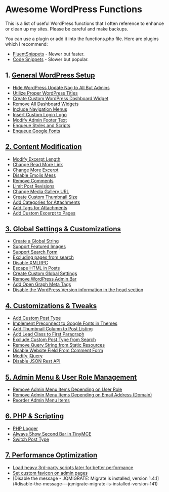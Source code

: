 # Awesome WordPress Functions

This is a list of useful WordPress functions that I often reference to enhance or clean up my sites. Please be careful and make backups.

You can use a plugin or add it into the functions.php file. Here are plugins which I recommend:

- [FluentSnippets](https://wordpress.org/plugins/easy-code-manager/) - Newer but faster.
- [Code Snippets](https://wordpress.org/plugins/code-snippets/) - Slower but popular.

## 1. [General WordPress Setup](general-wordpress-setup.md)

- [Hide WordPress Update Nag to All But Admins](general-wordpress-setup.md/#hide-wordpress-update-nag-to-all-but-admins)
- [Utilize Proper WordPress Titles](#utilize-proper-wordpress-titles)
- [Create Custom WordPress Dashboard Widget](#create-custom-wordpress-dashboard-widget)
- [Remove All Dashboard Widgets](#remove-all-dashboard-widgets)
- [Include Navigation Menus](#include-navigation-menus)
- [Insert Custom Login Logo](#insert-custom-login-logo)
- [Modify Admin Footer Text](#modify-admin-footer-text)
- [Enqueue Styles and Scripts](#enqueue-styles-and-scripts)
- [Enqueue Google Fonts](#enqueue-google-fonts)

## [2. Content Modification](content-modification.md)

- [Modify Excerpt Length](#modify-excerpt-length)
- [Change Read More Link](#change-read-more-link)
- [Change More Excerpt](#change-more-excerpt)
- [Disable Emojis Mess](#disable-emojis-mess)
- [Remove Comments](#remove-comments)
- [Limit Post Revisions](#limit-post-revisions)
- [Change Media Gallery URL](#change-media-gallery-url)
- [Create Custom Thumbnail Size](#create-custom-thumbnail-size)
- [Add Categories for Attachments](#add-categories-for-attachments)
- [Add Tags for Attachments](#add-tags-for-attachments)
- [Add Custom Excerpt to Pages](#add-custom-excerpt-to-pages)

## [3. Global Settings & Customizations](global-settings-customizations.md)

- [Create a Global String](#create-a-global-string)
- [Support Featured Images](#support-featured-images)
- [Support Search Form](#support-search-form)
- [Excluding pages from search](#excluding-pages-from-search)
- [Disable XMLRPC](#disable-xmlrpcphp)
- [Escape HTML in Posts](#escape-html-in-posts)
- [Create Custom Global Settings](#create-custom-global-settings)
- [Remove WordPress Admin Bar](#remove-wordpress-admin-bar)
- [Add Open Graph Meta Tags](#add-open-graph-meta-tags)
- [Disable the WordPress Version information in the head section](#disable-the-wordpress-version-information-in-the-head-section)

## [4. Customizations & Tweaks](customizations-tweaks.md)


- [Add Custom Post Type](#add-custom-post-type)
- [Implement Preconnect to Google Fonts in Themes](#implement-preconnect-to-google-fonts-in-themes)
- [Add Thumbnail Column to Post Listing](#add-thumbnail-column-to-post-listing)
- [Add Lead Class to First Paragraph](#add-lead-class-to-first-paragraph)
- [Exclude Custom Post Type from Search](#exclude-custom-post-type-from-search)
- [Remove Query String from Static Resources](#remove-query-string-from-static-resources)
- [Disable Website Field From Comment Form](#disable-website-field-from-comment-form)
- [Modify jQuery](#modify-jquery)
- [Disable JSON Rest API](#disable-json-rest-api)

## [5. Admin Menu & User Role Management](admin-menu-user-role-management.md)

- [Remove Admin Menu Items Depending on User Role](#remove-admin-menu-items-depending-on-user-role)
- [Remove Admin Menu Items Depending on Email Address (Domain)](#remove-admin-menu-items-depending-on-email-address-domain)
- [Reorder Admin Menu Items](#reorder-admin-menu-items)

## [6. PHP & Scripting](php-scripting.md)

- [PHP Logger](#php-logger)
- [Always Show Second Bar in TinyMCE](#always-show-second-bar-in-tinymce)
- [Switch Post Type](#switch-post-type)

## [7. Performance Optimization](performance-optimization.md)

- [Load heavy 3rd-party scripts later for better performance](#load-heavy-3rd-party-scripts-later-for-better-performance)
- [Set custom favicon on admin pages](#set-custom-favicon-on-admin-pages)
- [Disable the message - JQMIGRATE: Migrate is installed, version 1.4.1]    (#disable-the-message---jqmigrate-migrate-is-installed-version-141)
